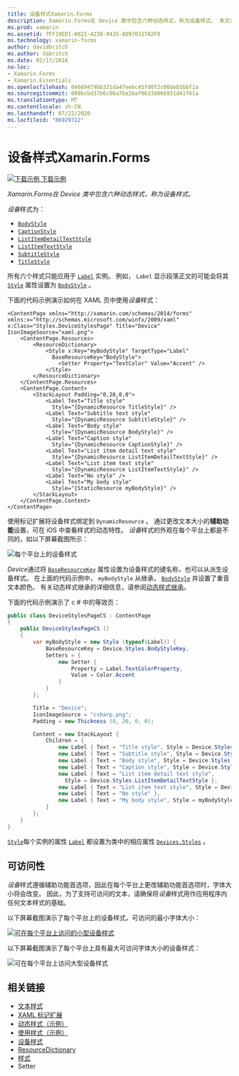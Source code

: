 ```yaml
---
title: 设备样式Xamarin.Forms
description: Xamarin.Forms在 Device 类中包含六种动态样式，称为设备样式。 本文介绍如何在应用程序中使用设备样式 Xamarin.Forms 。
ms.prod: xamarin
ms.assetid: 7FF19ED1-0822-4238-9435-AD970317A2F8
ms.technology: xamarin-forms
author: davidbritch
ms.author: dabritch
ms.date: 02/17/2016
no-loc:
- Xamarin.Forms
- Xamarin.Essentials
ms.openlocfilehash: 04669479bb321da4fee6c45fd0f2c00deb5bbf1a
ms.sourcegitcommit: 008bcbd37b6c96a7be2baf0633d066931d41f61a
ms.translationtype: MT
ms.contentlocale: zh-CN
ms.lasthandoff: 07/22/2020
ms.locfileid: "86929722"
---
```

# <a name="device-styles-in-xamarinforms"></a>设备样式Xamarin.Forms

[![下载示例](~/media/shared/download.png) 下载示例](https://docs.microsoft.com/samples/xamarin/xamarin-forms-samples/userinterface-styles-dynamicstyles)

_Xamarin.Forms在 Device 类中包含六种动态样式，称为设备样式。_

*设备*样式为：

- [`BodyStyle`](xref:Xamarin.Forms.Device.Styles.BodyStyle)
- [`CaptionStyle`](xref:Xamarin.Forms.Device.Styles.CaptionStyle)
- [`ListItemDetailTextStyle`](xref:Xamarin.Forms.Device.Styles.ListItemDetailTextStyle)
- [`ListItemTextStyle`](xref:Xamarin.Forms.Device.Styles.ListItemTextStyle)
- [`SubtitleStyle`](xref:Xamarin.Forms.Device.Styles.SubtitleStyle)
- [`TitleStyle`](xref:Xamarin.Forms.Device.Styles.TitleStyle)

所有六个样式只能应用于 [`Label`](xref:Xamarin.Forms.Label) 实例。 例如， `Label` 显示段落正文的可能会将其 [`Style`](xref:Xamarin.Forms.NavigableElement.Style) 属性设置为 [`BodyStyle`](xref:Xamarin.Forms.Device.Styles.BodyStyle) 。

下面的代码示例演示如何在 XAML 页中使用*设备*样式：

```xaml
<ContentPage xmlns="http://xamarin.com/schemas/2014/forms" xmlns:x="http://schemas.microsoft.com/winfx/2009/xaml" x:Class="Styles.DeviceStylesPage" Title="Device" IconImageSource="xaml.png">
    <ContentPage.Resources>
        <ResourceDictionary>
            <Style x:Key="myBodyStyle" TargetType="Label"
              BaseResourceKey="BodyStyle">
                <Setter Property="TextColor" Value="Accent" />
            </Style>
        </ResourceDictionary>
    </ContentPage.Resources>
    <ContentPage.Content>
        <StackLayout Padding="0,20,0,0">
            <Label Text="Title style"
              Style="{DynamicResource TitleStyle}" />
            <Label Text="Subtitle text style"
              Style="{DynamicResource SubtitleStyle}" />
            <Label Text="Body style"
              Style="{DynamicResource BodyStyle}" />
            <Label Text="Caption style"
              Style="{DynamicResource CaptionStyle}" />
            <Label Text="List item detail text style"
              Style="{DynamicResource ListItemDetailTextStyle}" />
            <Label Text="List item text style"
              Style="{DynamicResource ListItemTextStyle}" />
            <Label Text="No style" />
            <Label Text="My body style"
              Style="{StaticResource myBodyStyle}" />
        </StackLayout>
    </ContentPage.Content>
</ContentPage>
```

使用标记扩展将设备样式绑定到 `DynamicResource` 。 通过更改文本大小的**辅助功能**设置，可在 iOS 中查看样式的动态特性。 *设备*样式的外观在每个平台上都是不同的，如以下屏幕截图所示：

![每个平台上的设备样式](device-images/device-styles.png)

*Device*通过将 [`BaseResourceKey`](xref:Xamarin.Forms.Style.BaseResourceKey) 属性设置为设备样式的键名称，也可以从派生设备样式。 在上面的代码示例中， `myBodyStyle` 从继承， [`BodyStyle`](xref:Xamarin.Forms.Device.Styles.BodyStyle) 并设置了重音文本颜色。 有关动态样式继承的详细信息，请参阅[动态样式继承](~/xamarin-forms/user-interface/styles/xaml/dynamic.md#dynamic-style-inheritance)。

下面的代码示例演示了 c # 中的等效页：

```csharp
public class DeviceStylesPageCS : ContentPage
{
    public DeviceStylesPageCS ()
    {
        var myBodyStyle = new Style (typeof(Label)) {
            BaseResourceKey = Device.Styles.BodyStyleKey,
            Setters = {
                new Setter {
                    Property = Label.TextColorProperty,
                    Value = Color.Accent
                }
            }
        };

        Title = "Device";
        IconImageSource = "csharp.png";
        Padding = new Thickness (0, 20, 0, 0);

        Content = new StackLayout {
            Children = {
                new Label { Text = "Title style", Style = Device.Styles.TitleStyle },
                new Label { Text = "Subtitle style", Style = Device.Styles.SubtitleStyle },
                new Label { Text = "Body style", Style = Device.Styles.BodyStyle },
                new Label { Text = "Caption style", Style = Device.Styles.CaptionStyle },
                new Label { Text = "List item detail text style",
                  Style = Device.Styles.ListItemDetailTextStyle },
                new Label { Text = "List item text style", Style = Device.Styles.ListItemTextStyle },
                new Label { Text = "No style" },
                new Label { Text = "My body style", Style = myBodyStyle }
            }
        };
    }
}
```

[`Style`](xref:Xamarin.Forms.NavigableElement.Style)每个实例的属性 [`Label`](xref:Xamarin.Forms.Label) 都设置为类中的相应属性 [`Devices.Styles`](xref:Xamarin.Forms.Device.Styles) 。

## <a name="accessibility"></a>可访问性

*设备*样式遵循辅助功能首选项，因此在每个平台上更改辅助功能首选项时，字体大小将会改变。 因此，为了支持可访问的文本，请确保将*设备*样式用作应用程序内任何文本样式的基础。

以下屏幕截图演示了每个平台上的设备样式，可访问的最小字体大小：

[![可在每个平台上访问的小型设备样式](device-images/minimum-size.png)](device-images/minimum-size-large.png#lightbox "可在每个平台上访问的小型设备样式")

以下屏幕截图演示了每个平台上具有最大可访问字体大小的设备样式：

![可在每个平台上访问大型设备样式](device-images/maximum-size.png)

## <a name="related-links"></a>相关链接

- [文本样式](~/xamarin-forms/user-interface/text/styles.md)
- [XAML 标记扩展](~/xamarin-forms/xaml/xaml-basics/xaml-markup-extensions.md)
- [动态样式（示例）](https://docs.microsoft.com/samples/xamarin/xamarin-forms-samples/userinterface-styles-dynamicstyles)
- [使用样式（示例）](https://docs.microsoft.com/samples/xamarin/xamarin-forms-samples/workingwithstyles)
- [设备样式](xref:Xamarin.Forms.Device.Styles)
- [ResourceDictionary](xref:Xamarin.Forms.ResourceDictionary)
- [样式](xref:Xamarin.Forms.Style)
- [](xref:Xamarin.Forms.Setter)Setter
